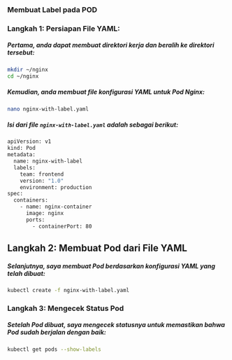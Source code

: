 ### Membuat Label pada POD

### Langkah 1: Persiapan File YAML:

##### Pertama, anda dapat membuat direktori kerja dan beralih ke direktori tersebut:

```sh
mkdir ~/nginx
cd ~/nginx
``` 

##### Kemudian, anda membuat file konfigurasi YAML untuk Pod Nginx:

```sh
nano nginx-with-label.yaml
``` 

##### Isi dari file `nginx-with-label.yaml` adalah sebagai berikut:

```sh
apiVersion: v1
kind: Pod
metadata:
  name: nginx-with-label
  labels:
    team: frontend
    version: "1.0"
    environment: production
spec:
  containers:
    - name: nginx-container
      image: nginx
      ports:
        - containerPort: 80
```

## Langkah 2: Membuat Pod dari File YAML

##### Selanjutnya, saya membuat Pod berdasarkan konfigurasi YAML yang telah dibuat:

```sh
kubectl create -f nginx-with-label.yaml
``` 

### Langkah 3: Mengecek Status Pod

##### Setelah Pod dibuat, saya mengecek statusnya untuk memastikan bahwa Pod sudah berjalan dengan baik:

```sh
kubectl get pods --show-labels
``` 